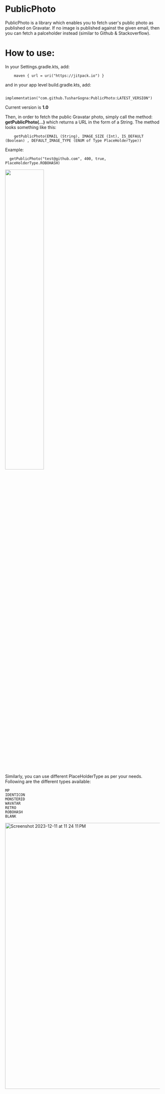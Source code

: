 # PublicPhoto
PublicPhoto is a library which enables you to fetch user's public photo as published on Gravatar.  If no image is published against the given email, then you can fetch a palceholder instead (similar to Github &amp; Stackoverflow).

# How to use:
In your Settings.gradle.kts, add:

        maven { url = uri("https://jitpack.io") }
and in your app level build.gradle.kts, add:

        implementation("com.github.TusharGogna:PublicPhoto:LATEST_VERSION")

Current version is **1.0**

Then, in order to fetch the public Gravatar photo, simply call the method: **getPublicPhoto(...)** which returns a URL in the form of a String. The method looks something like this:
             
        getPublicPhoto(EMAIL (String), IMAGE_SIZE (Int), IS_DEFAULT (Boolean) , DEFAULT_IMAGE_TYPE (ENUM of Type PlaceHolderType))
Example:

      getPublicPhoto("test@github.com", 400, true, PlaceHolderType.ROBOHASH)

  <img src="https://github.com/TusharGogna/PublicPhoto/assets/36148180/728dd315-a1bb-4967-94c2-ac85e63a2608" width=50% height=50%>


Similarly, you can use different PlaceHolderType as per your needs. Following are the different types available:
    
    MP
    IDENTICON
    MONSTERID
    WAVATAR
    RETRO
    ROBOHASH
    BLANK

  <img width="865" alt="Screenshot 2023-12-11 at 11 24 11 PM" src="https://github.com/TusharGogna/PublicPhoto/assets/36148180/590c9510-5480-4339-8f19-613c4b9778fe">
